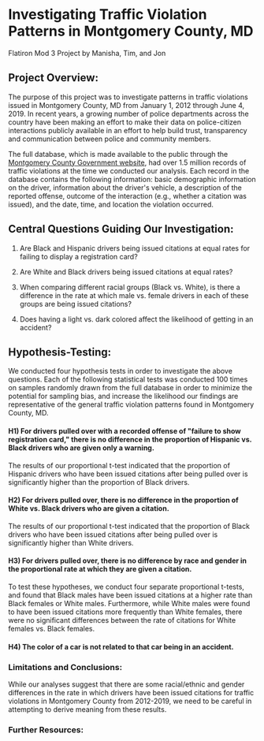 # Investigating Traffic Violation Patterns in Montgomery County, MD
Flatiron Mod 3 Project by Manisha, Tim, and Jon

## Project Overview:

The purpose of this project was to investigate patterns in traffic violations issued in Montgomery County, MD from January 1, 2012 through June 4, 2019. In recent years, a growing number of police departments across the country have been making an effort to make their data on police-citizen interactions publicly available in an effort to help build trust, transparency and communication between police and community members. 

The full database, which is made available to the public through the [Montgomery County Government website](https://data.montgomerycountymd.gov/Public-Safety/Traffic-Violations/4mse-ku6q/data), had over 1.5 million records of traffic violations at the time we conducted our analysis. Each record in the database contains the following information: basic demographic information on the driver,  information about the driver's vehicle, a description of the reported offense, outcome of the interaction (e.g., whether a citation was issued), and the date, time, and location the violation occurred.  

## Central Questions Guiding Our Investigation:

1) Are Black and Hispanic drivers being issued citations at equal rates for failing to display a registration card?

2) Are White and Black drivers being issued citations at equal rates?

3) When comparing different racial groups (Black vs. White), is there a difference in the rate at which male vs. female drivers in each of these groups are being issued citations? 

4) Does having a light vs. dark colored affect the likelihood of getting in an accident?


## Hypothesis-Testing:

We conducted four hypothesis tests in order to investigate the above questions.  Each of the following statistical tests was conducted 100 times on samples randomly drawn from the full database in order to minimize the potential for sampling bias, and increase the likelihood our findings are representative of the general traffic violation patterns found in Montgomery County, MD.

#### H1) For drivers pulled over with a recorded offense of "failure to show registration card," there is no difference in the proportion of Hispanic vs. Black drivers who are given only a warning.

The results of our proportional t-test indicated that the proportion of Hispanic drivers who have been issued citations after being pulled over is significantly higher than the proportion of Black drivers. 

#### H2) For drivers pulled over, there is no difference in the proportion of White vs. Black drivers who are given a citation.

The results of our proportional t-test indicated that the proportion of Black drivers who have been issued citations after being pulled over is significantly higher than White drivers. 

#### H3) For drivers pulled over, there is no difference by race and gender in the proportional rate at which they are given a citation.

To test these hypotheses, we conduct four separate proportional t-tests, and found that Black males have been issued citations at a higher rate than Black females or White males.  Furthermore, while White males were found to have been issued citations more frequently than White females, there were no significant differences between the rate of citations for White females vs. Black females.
 
#### H4) The color of a car is not related to that car being in an accident.


### Limitations and Conclusions:

While our analyses suggest that there are some racial/ethnic and gender differences in the rate in which drivers have been issued citations for traffic violations in Montgomery County from 2012-2019, we need to be careful in attempting to derive meaning from these results.

### Further Resources:



